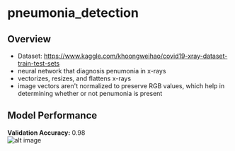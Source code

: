 # pneumonia_detection

## Overview
* Dataset: https://www.kaggle.com/khoongweihao/covid19-xray-dataset-train-test-sets
* neural network that diagnosis penumonia in x-rays
* vectorizes, resizes, and flattens x-rays
* image vectors aren't normalized to preserve RGB values, which help in determining whether or not penumonia is present

## Model Performance
<strong>Validation Accuracy:</strong> 0.98<br>
![alt image](https://github.com/sesankm/xray_pneumonia_classification/blob/main/covid_xray_predictions.png)
